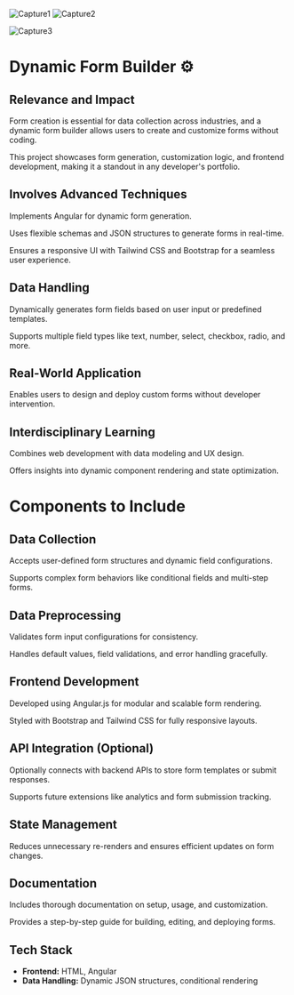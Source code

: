 ![Capture1](https://github.com/user-attachments/assets/0635f6fd-1bb9-4fe8-9be4-984dd102ac52)
![Capture2](https://github.com/user-attachments/assets/91e3e6f2-e826-4411-990e-f3cf9fbc307f)

![Capture3](https://github.com/user-attachments/assets/7a97d076-ead3-4077-b861-02f17bb66751)


# Dynamic Form Builder ⚙️

## Relevance and Impact
Form creation is essential for data collection across industries, and a dynamic form builder allows users to create and customize forms without coding.

This project showcases form generation, customization logic, and frontend development, making it a standout in any developer's portfolio.

## Involves Advanced Techniques
Implements Angular for dynamic form generation.

Uses flexible schemas and JSON structures to generate forms in real-time.

Ensures a responsive UI with Tailwind CSS and Bootstrap for a seamless user experience.

## Data Handling
Dynamically generates form fields based on user input or predefined templates.

Supports multiple field types like text, number, select, checkbox, radio, and more.

## Real-World Application
Enables users to design and deploy custom forms without developer intervention.

## Interdisciplinary Learning
Combines web development with data modeling and UX design.

Offers insights into dynamic component rendering and state optimization.

# Components to Include

## Data Collection
Accepts user-defined form structures and dynamic field configurations.

Supports complex form behaviors like conditional fields and multi-step forms.

## Data Preprocessing
Validates form input configurations for consistency.

Handles default values, field validations, and error handling gracefully.

## Frontend Development
Developed using Angular.js for modular and scalable form rendering.

Styled with Bootstrap and Tailwind CSS for fully responsive layouts.

## API Integration (Optional)
Optionally connects with backend APIs to store form templates or submit responses.

Supports future extensions like analytics and form submission tracking.

## State Management
Reduces unnecessary re-renders and ensures efficient updates on form changes.

## Documentation
Includes thorough documentation on setup, usage, and customization.

Provides a step-by-step guide for building, editing, and deploying forms.

## Tech Stack
- **Frontend:** HTML, Angular
- **Data Handling:** Dynamic JSON structures, conditional rendering








